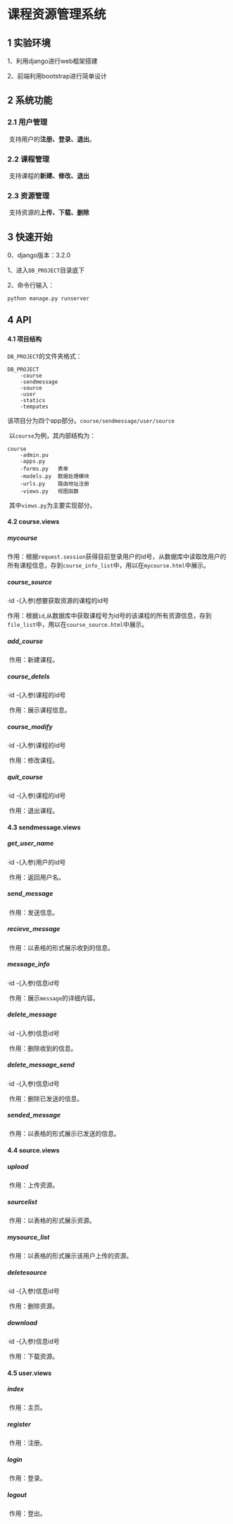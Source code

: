 # 课程资源管理系统

## 1 实验环境

1、利用django进行web框架搭建

2、前端利用bootstrap进行简单设计

## 2 系统功能

### 2.1 用户管理

​	支持用户的**注册、登录、退出**。

### 2.2 课程管理

​	支持课程的**新建、修改、退出**

### 2.3 资源管理

​	支持资源的**上传、下载、删除**

## 3 快速开始

0、django版本：3.2.0

1、进入``DB_PROJECT``目录底下

2、命令行输入：

``python manage.py runserver``

## 4 API

#### 4.1 项目结构

``DB_PROJECT``的文件夹格式：

```
DB_PROJECT
	-course
	-sendmessage
	-source
	-user
	-statics
	-tempates
```

​	该项目分为四个app部分。``course/sendmessage/user/source``

​	以``course``为例，其内部结构为：

```
course
	-admin.pu
	-apps.py
	-forms.py	表单
	-models.py	数据处理模块
	-urls.py	路由地址注册
	-views.py	视图函数
```

​	其中``views.py``为主要实现部分。

#### 4.2 course.views

##### mycourse

​	作用：根据``request.session``获得目前登录用户的id号，从数据库中读取改用户的所有课程信息，存到``course_info_list``中，用以在``mycourse.html``中展示。

##### course_source

·id -(入参)想要获取资源的课程的id号

​	作用：根据``id``,从数据库中获取课程号为id号的该课程的所有资源信息，存到``file_list``中，用以在``course_source.html``中展示。

##### add_course

​	作用：新建课程。

##### course_detels

·id -(入参)课程的id号

​	作用：展示课程信息。

##### course_modify

·id -(入参)课程的id号

​	作用：修改课程。

##### quit_course

·id -(入参)课程的id号

​	作用：退出课程。

#### 4.3 sendmessage.views

##### get_user_name

·id -(入参)用户的id号

​	作用：返回用户名。

##### send_message

​	作用：发送信息。

##### recieve_message

​	作用：以表格的形式展示收到的信息。

##### message_info

·id -(入参)信息id号

​	作用：展示``message``的详细内容。

##### delete_message

·id -(入参)信息id号

​	作用：删除收到的信息。

##### delete_message_send

·id -(入参)信息id号

​	作用：删除已发送的信息。

##### sended_message

​	作用：以表格的形式展示已发送的信息。

#### 4.4 source.views

##### upload

​	作用：上传资源。

##### sourcelist

​	作用：以表格的形式展示资源。

##### mysource_list

​	作用：以表格的形式展示该用户上传的资源。

##### deletesource

·id -(入参)信息id号

​	作用：删除资源。

##### download

·id -(入参)信息id号

​	作用：下载资源。

#### 4.5 user.views

##### index

​	作用：主页。

##### register

​	作用：注册。

##### login

​	作用：登录。

##### logout

​	作用：登出。
